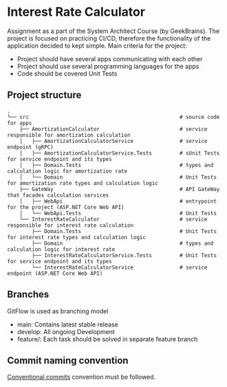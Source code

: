 # Interest Rate Calculator
Assignment as a part of the System Architect Course (by GeekBrains). The project is focused on practicing CI/CD, therefore the functionality of the application decided to kept simple. 
Main criteria for the project:
- Project should have several apps communicating with each other
- Project should use several programming languages for the apps
- Code should be covered Unit Tests

## Project structure
    .
    └── src                                                 # source code for apps
        ├── AmortizationCalculator                          # service responsible for amortization calculation
        │   ├── AmortizationCalculatorService               # service endpoint (gRPC)
        │   ├── AmortizationCalculatorService.Tests         # sUnit Tests for service endpoint and its types
        │   ├── Domain.Tests                                # types and calculation logic for amortization rate
        │   └── Domain                                      # Unit Tests for amortization rate types and calculation logic 
        ├── GateWay                                         # API GateWay that facades calculation services
        │   ├── WebApi                                      # entrypoint for the project (ASP.NET Core Web API) 
        │   └── WebApi.Tests                                # Unit Tests
        └── InterestRateCalculator                          # service responsible for interest rate calculation
            ├── Domain.Tests                                # Unit Tests for interest rate types and calculation logic
            ├── Domain                                      # types and calculation logic for interest rate
            ├── InterestRateCalculatorService.Tests         # Unit Tests for service endpoint and its types
            └── InterestRateCalculatorService               # service endpoint (ASP.NET Core Web API)
    
## Branches
GitFlow is used as branching model
- main: Contains latest stable release 
- develop: All ongoing Development 
- feature/: Each task should be solved in separate feature branch 


## Commit naming convention
[Conventional commits](https://www.conventionalcommits.org/en/v1.0.0/) convention must be followed.
